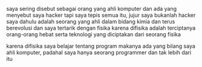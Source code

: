 saya sering disebut sebagai orang yang ahli komputer dan ada yang menyebut saya hacker
tapi saya tepis semua  itu, jujur saya bukanlah hacker
saya dahulu adalah seorang yang ahli dalam bidang kimia dan terus berevolusi 
dan saya tertarik dengan fisika karena difisika adalah terciptanya orang-orang hebat
serta teknologi yang diciptakan dari seorang fisika

karena difisika saya belajar tentang program 
makanya ada yang bilang saya ahli komputer, padahal saya hanya seorang programmer
dan tak lebih dari itu
